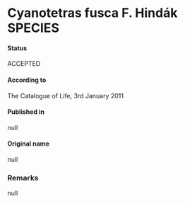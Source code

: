 # Cyanotetras fusca F. Hindák SPECIES

#### Status
ACCEPTED

#### According to
The Catalogue of Life, 3rd January 2011

#### Published in
null

#### Original name
null

### Remarks
null